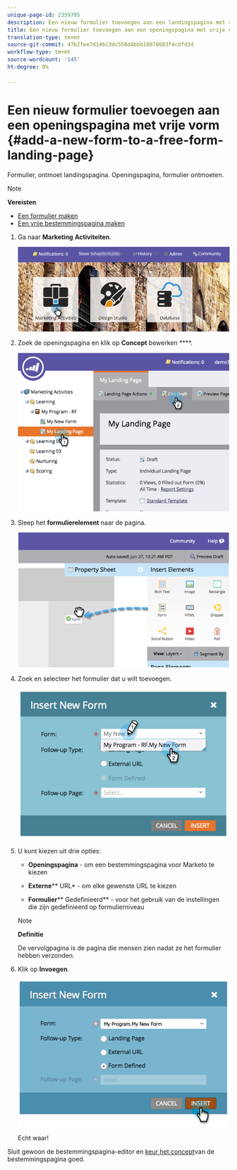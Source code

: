 ```yaml
---
unique-page-id: 2359705
description: Een nieuw formulier toevoegen aan een landingspagina met vrije vorm - Marketo Docs - Productdocumentatie
title: Een nieuw formulier toevoegen aan een openingspagina met vrije vorm
translation-type: tm+mt
source-git-commit: 47b2fee7d146c3dc558d4bbb10070683f4cdfd3d
workflow-type: tm+mt
source-wordcount: '145'
ht-degree: 0%

---
```



# Een nieuw formulier toevoegen aan een openingspagina met vrije vorm {#add-a-new-form-to-a-free-form-landing-page}

Formulier, ontmoet landingspagina. Openingspagina, formulier ontmoeten.

>[!NOTE]
>
>**Vereisten**
>
>* [Een formulier maken](../../../../product-docs/demand-generation/forms/creating-a-form/create-a-form.md)
>* [Een vrije bestemmingspagina maken](create-a-free-form-landing-page.md)

>



1. Ga naar **Marketing** **Activiteiten**.

   ![](assets/login-marketing-activities-1.png)

1. Zoek de openingspagina en klik op **Concept** bewerken ****.

   ![](assets/image2014-9-16-14-3a44-3a15.png)

1. Sleep het **formulierelement** naar de pagina.

   ![](assets/image2015-5-21-15-3a43-3a30.png)

1. Zoek en selecteer het formulier dat u wilt toevoegen.

   ![](assets/image2014-9-16-14-3a44-3a30.png)

1. U kunt kiezen uit drie opties:

   * **Openingspagina** - om een bestemmingspagina voor Marketo te kiezen
   * **Externe**** URL* - om elke gewenste URL te kiezen

   * **Formulier**** Gedefinieerd** - voor het gebruik van de instellingen die zijn gedefinieerd op formulierniveau
   >[!NOTE]
   >
   >**Definitie**
   >
   >
   >De vervolgpagina is de pagina die mensen zien nadat ze het formulier hebben verzonden.

1. Klik op **Invoegen**.

   ![](assets/image2014-9-16-14-3a44-3a38.png)

   Echt waar!

Sluit gewoon de bestemmingspagina-editor en [keur het concept](../../../../product-docs/demand-generation/landing-pages/understanding-landing-pages/approve-unapprove-or-delete-a-landing-page.md)van de bestemmingspagina goed.
